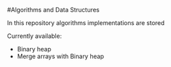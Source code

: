 #Algorithms and Data Structures

In this repository algorithms implementations are stored

Currently available:
* Binary heap
* Merge arrays with Binary heap
